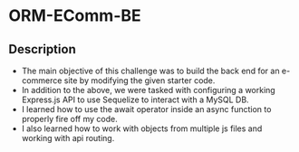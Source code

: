 # ORM-EComm-BE

## Description
- The main objective of this challenge was to build the back end for an e-commerce site by modifying the given starter code.
- In addition to the above, we were tasked with configuring a working Express.js API to use Sequelize to interact with a MySQL DB.
- I learned how to use the await operator inside an async function to properly fire off my code.
- I also learned how to work with objects from multiple js files and working with api routing.